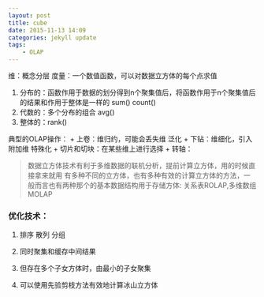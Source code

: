 ```yaml
---
layout: post
title: cube
date: 2015-11-13 14:09
categories: jekyll update
tags:
    - OLAP
---
```

维：概念分层
度量：一个数值函数，可以对数据立方体的每个点求值

1. 分布的：函数作用于数据的划分得到n个聚集值后，将函数作用于n个聚集值后的结果和作用于整体是一样的 sum() count()
2. 代数的：多个分布的组合 avg()
3. 整体的：rank()

典型的OLAP操作：
    + 上卷：维归约，可能会丢失维 泛化
    + 下钻：维细化，引入附加维 特殊化
    + 切片和切块：在某些维上进行选择 
    + 转轴：
> 数据立方体技术有利于多维数据的联机分析，提前计算立方体，用的时候直接拿来就用
> 有多种不同的立方体，也有多种有效的计算立方体的方法，一般而言也有两种那个的基本数据结构用于存储方体: 关系表ROLAP,多维数组MOLAP

### 优化技术：

1. 排序 散列 分组

2. 同时聚集和缓存中间结果

3. 但存在多个子女方体时，由最小的子女聚集

4. 可以使用先验剪枝方法有效地计算冰山立方体

